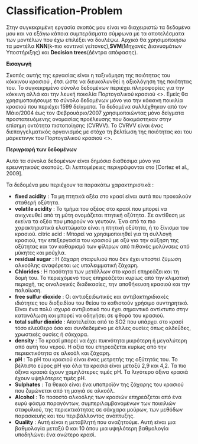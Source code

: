 # Classification-Problem
Στην συγκεκριμένη εργασία σκοπός μου είναι να διαχειριστώ τα δεδομένα μου και να εξάγω κάποια συμπεράσματα σύμφωνα με τα αποτελέσματα των μοντέλων που έχω επιλέξει να δουλέψω.  Αρχικά θα χρησιμοποιήσω τα μοντέλα **KNN**(k-πιο κοντινοί γείτονες),**SVM**(Μηχανές Διανυσμάτων Υποστήριξης) και **Decision trees**(Δέντρα απόφασης).  

**Εισαγωγή**   

Σκοπός αυτής της εργασίας είναι η ταξινόμηση της ποιότητας του κόκκινου κρασιού , έτσι ώστε να διευκολυνθεί η αξιολόγηση της ποιότητας του. Το συγκεκριμένο σύνολο δεδομένων περιέχει πληροφορίες για την κόκκινη αλλά και την λευκή ποικιλία Πορτογαλικού κρασιού <<Vinho Verde>>. Εμείς θα χρησιμοποιήσουμε το σύνολο δεδομένων μόνο για την κόκκινη ποικιλία κρασιού που περιέχει 1599 δείγματα.
Τα δεδομένα συλλέχθηκαν από τον Μάιο/2004 έως τον Φεβρουάριο/2007 χρησιμοποιώντας μόνο δείγματα προστατευόμενης ονομασίας προέλευσης που δοκιμάστηκαν στην επίσημη οντότητα πιστοποίησης (CVRVV). Το CVRVV είναι ένας διεπαγγελματικός οργανισμός με στόχο τη βελτίωση της ποιότητας και του μάρκετινγκ του Πορτογαλικού κρασιού <<Vinho Verde>>.

**Περιγραφή των δεδομένων**  

Αυτά τα σύνολα δεδομένων είναι δημόσια διαθέσιμα μόνο για ερευνητικούς σκοπούς. Οι λεπτομέρειες περιγράφονται στο [Cortez et al., 2009].  

Τα δεδομένα μου περιέχουν τα παρακάτω χαρακτηριστικά :
* 	**fixed acidity** : Τα μη πτητικά οξέα στο κρασί είναι αυτά που προκαλούν σταθερή οξύτητα.
* 	**volatile acidity** : Το τμήμα του οξέος στο κρασί που μπορεί να ανιχνευθεί από τη μύτη ονομάζεται πτητική οξύτητα. Σε αντίθεση με εκείνα τα οξέα που μπορούν να γευτούν. Ένα από τα πιο χαρακτηριστικά ελαττώματα είναι η πτητική οξύτητα, ή το ξίνισμα του κρασιού.
   citric acid :  Μπορεί να χρησιμοποιηθεί για τη συλλογή κρασιού, την επεξεργασία του κρασιού με οξύ για την αύξηση της οξύτητας και τον καθαρισμό των φίλτρων από πιθανές μολύνσεις από μύκητες και μούχλα.
  * **residual sugar** : Η ζάχαρη σταφυλιού που δεν έχει υποστεί ζύμωση αλκοόλης αναφέρεται ως υπολειμματική ζάχαρη.
*	**Chlorides** : Η ποσότητα των μετάλλων στο κρασί επηρεάζει και τη δομή του. Το περιεχόμενό τους επηρεάζεται κυρίως από την κλιματική περιοχή, τις οινολογικές διαδικασίες, την αποθήκευση κρασιού και την παλαίωση.
  *	**free sulfur dioxide** : Οι αντιοξειδωτικές και αντιβακτηριδιακές ιδιότητες του διοξειδίου του θείου το καθιστούν χρήσιμο συντηρητικό. Είναι ένα πολύ ισχυρό αντιβιοτικό που έχει σημαντικό αντίκτυπο στην κατανάλωση και μπορεί να οδηγήσει σε φθορά του κρασιού.
*	**total sulfur dioxide** : Αποτελείται από το SO2 που υπάρχει στο κρασί τόσο ελεύθερο όσο και συνδεδεμένο με άλλες ουσίες όπως αλδεΰδες, χρωστικές ουσίες ή σάκχαρα.
  *	**density** : Το κρασί μπορεί να έχει πυκνότητα μικρότερη ή μεγαλύτερη από αυτή του νερού. Η αξία του επηρεάζεται κυρίως από την περιεκτικότητα σε αλκοόλ και ζάχαρη.
*	**pH** : Το pH του κρασιού είναι ένας μετρητής της οξύτητάς του. Το βέλτιστο εύρος pH για όλα τα κρασιά είναι μεταξύ 2,9 και 4,2. Τα πιο όξινα κρασιά έχουν χαμηλότερες τιμές pH. Τα λιγότερο όξινα κρασιά έχουν υψηλότερες τιμές pH.
  *	**Sulphates** : Τα θειικά είναι ένα υποπροϊόν της ζάχαρης του κρασιού που ζυμώνεται από τη μαγιά σε αλκοόλ.
*	**Alcohol** : Το ποσοστό αλκοόλης των κρασιών επηρεάζεται από ένα ευρύ φάσμα παραγόντων, συμπεριλαμβανομένων των ποικιλιών σταφυλιού, της περιεκτικότητας σε σάκχαρα μούρων, των μεθόδων παρασκευής και του περιβάλλοντος ανάπτυξης.
  *	**Quality** : Αυτή είναι η μεταβλητή που αναζητούμε. Αυτή είναι μια βαθμολογία μεταξύ 0 και 10 όπου μια υψηλότερη βαθμολογία υποδηλώνει ένα ανώτερο κρασί.
